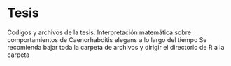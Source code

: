 # Tesis
Codigos y archivos de la tesis:  Interpretación matemática sobre comportamientos de Caenorhabditis elegans a lo largo del tiempo
Se recomienda bajar toda la carpeta de archivos y dirigir el directorio de R a la carpeta
